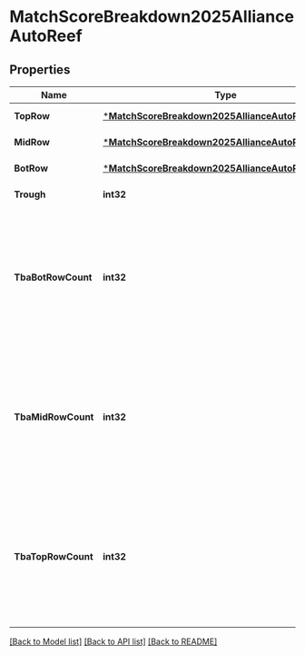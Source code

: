 # MatchScoreBreakdown2025AllianceAutoReef

## Properties
Name | Type | Description | Notes
------------ | ------------- | ------------- | -------------
**TopRow** | [***MatchScoreBreakdown2025AllianceAutoReefTopRow**](Match_Score_Breakdown_2025_Alliance_autoReef_topRow.md) |  | [default to null]
**MidRow** | [***MatchScoreBreakdown2025AllianceAutoReefTopRow**](Match_Score_Breakdown_2025_Alliance_autoReef_topRow.md) |  | [default to null]
**BotRow** | [***MatchScoreBreakdown2025AllianceAutoReefTopRow**](Match_Score_Breakdown_2025_Alliance_autoReef_topRow.md) |  | [default to null]
**Trough** | **int32** |  | [default to null]
**TbaBotRowCount** | **int32** | Unofficial TBA-computed value that sums the total number of game pieces scored in the botRow object. | [optional] [default to null]
**TbaMidRowCount** | **int32** | Unofficial TBA-computed value that sums the total number of game pieces scored in the midRow object. | [optional] [default to null]
**TbaTopRowCount** | **int32** | Unofficial TBA-computed value that sums the total number of game pieces scored in the topRow object. | [optional] [default to null]

[[Back to Model list]](../README.md#documentation-for-models) [[Back to API list]](../README.md#documentation-for-api-endpoints) [[Back to README]](../README.md)

